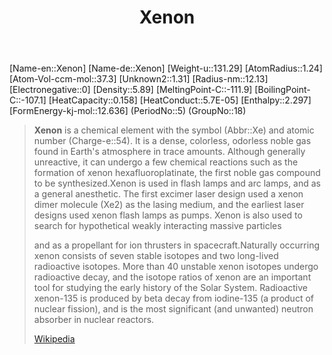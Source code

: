 ﻿---
title: "Xenon"
type: Element
GroupName: Group-18-Nobel-Gases
SpocWebEntityId: 21950
---
[Name-en::Xenon]
[Name-de::Xenon]
[Weight-u::131.29]
[AtomRadius::1.24]
[Atom-Vol-ccm-mol::37.3]
[Unknown2::1.31]
[Radius-nm::12.13]
[Electronegative::0]
[Density::5.89]
[MeltingPoint-C::-111.9]
[BoilingPoint-C::-107.1]
[HeatCapacity::0.158]
[HeatConduct::5.7E-05]
[Enthalpy::2.297]
[FormEnergy-kj-mol::12.636]
(PeriodNo::5)
(GroupNo::18)



> **Xenon** is a chemical element with the symbol (Abbr::Xe) and atomic number (Charge-e::54). It is a dense, colorless, odorless noble gas found in Earth's atmosphere in trace amounts. Although generally unreactive, it can undergo a few chemical reactions such as the formation of xenon hexafluoroplatinate, the first noble gas compound to be synthesized.Xenon is used in flash lamps and arc lamps, and as a general anesthetic. The first excimer laser design used a xenon dimer molecule (Xe2) as the lasing medium, and the earliest laser designs used xenon flash lamps as pumps. Xenon is also used to search for hypothetical weakly interacting massive particles
>
> and as a propellant for ion thrusters in spacecraft.Naturally occurring xenon consists of seven stable isotopes and two long-lived radioactive isotopes. More than 40 unstable xenon isotopes undergo radioactive decay, and the isotope ratios of xenon are an important tool for studying the early history of the Solar System. Radioactive xenon-135 is produced by beta decay from iodine-135 (a product of nuclear fission), and is the most significant (and unwanted) neutron absorber in nuclear reactors.
>
> [Wikipedia](https://en.wikipedia.org/wiki/Xenon)


